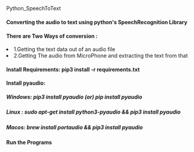 <h2 allign="center"></h2>Python_SpeechToText</h2>
<h4>Converting the audio to text using python's SpeechRecognition Library</h4>

<h4>There are Two Ways of conversion : </h4>
<li style="none">1.Getting the text data out of an audio file</li>
<li>2.Getting The audio from MicroPhone and extracting the text from that</li>

<h4>Install Requirements:  pip3 install -r requirements.txt</h4>

<h4>Install pyaudio: </h4>
<h5>Windows: pip3 install pyaudio  (or)  pip install pyaudio</h5>
<h5>Linux : sudo apt-get install python3-pyaudio && pip3 install pyaudio</h5>
<h5>Macos: brew install portaudio && pip3 install pyaudio</h5>


<h4>Run the Programs</h4>

